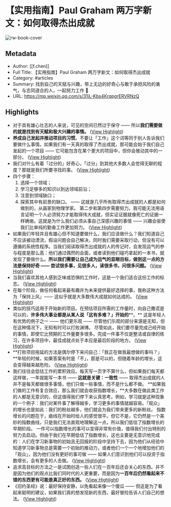 # 【实用指南】Paul Graham 两万字新文：如何取得杰出成就

![rw-book-cover](https://readwise-assets.s3.amazonaws.com/media/uploaded_book_covers/profile_101759/0)

## Metadata
- Author: [[f.chen]]
- Full Title: 【实用指南】Paul Graham 两万字新文：如何取得杰出成就
- Category: #articles
- Summary: 找到自己的天赋与兴趣，带上无边的好奇心与敢于承担风险的勇气，与志同道合的人，一起努力工作 💪
- URL: https://mp.weixin.qq.com/s/31iL-Kbs4KrqpgrERVRNzQ

## Highlights
- 对于具有雄心壮志的人来说，可见的空间已然过于保守 —— 所以**我们需要做的就是找到有天赋和极大兴趣的事情。** ([View Highlight](https://read.readwise.io/read/01h8bns9yd7gknmy05n4wccs3b))
- **养成自己发起并推动项目的习惯**。不要让「工作」这个词等同于别人告诉我们要做什么事情。如果我们有一天真的取得了杰出成就，那可能会始于我们自己发起的一个项目 —— 它可能包含在某个更大的项目中，但你会推动其中的一部分。 ([View Highlight](https://read.readwise.io/read/01h8bnr2h0cs3wj3h9y16amcye))
- 我们对什么有着「过分的」好奇心，「过分」到其他大多数人会觉得无聊的程度？那就是我们所要寻找的事。 ([View Highlight](https://read.readwise.io/read/01h8bnsw6t38ar3e8vzmap16xb))
- 四个步骤：
  1. 选择一个领域；
  2. 学习足够多的知识以到达领域前沿；
  3. 注意到领域缺口；
  4. 探索其中有前景的缺口。
  —— 这就是几乎所有取得杰出成就的人都是如何做到的，从画家到物理学家。
  第二步和第四步需要努力。我可能无法用语言证明一个人必须努力才能取得伟大成就，但实证证据就像死亡的证据一样确凿。这就是为什么我们必须从事自己深感兴趣的事情 —— 兴趣会驱使我们比单纯的勤奋工作更加努力。 ([View Highlight](https://read.readwise.io/read/01h8bnwht2jry9t0avytqq78fh))
- 如果我们年轻并且有雄心但不知道要做什么，我们应该做什么？我们知道自己不应该被动漂流，假设问题会自己解决，同时我们需要采取行动，但没有可以遵循的系统性程序。当我们阅读取得杰出成就的人的传记时，会发现运气的参与程度是那么高：他们通过偶然的会面，或者读到他们碰巧拿起的一本书，就发现了要做什么。**所以我们需要让自己成为运气的显眼目标，做到这一点的方法是保持好奇 —— 尝试很多事，见很多人，读很多书，问很多问题。** ([View Highlight](https://read.readwise.io/read/01h8bp47jn5eeqjk3q6ajqyce3))
- 当我们喜欢其他人感到乏味或恐惧的工作时，这是一个我们适合这份工作的标志。 ([View Highlight](https://read.readwise.io/read/01h8bp7110afsv3phjjp4379y1))
- 在每个阶段，做任何看起来最有趣并为未来提供最好选择的事，我称这种方法为「保持上风」—— 这似乎就是大多数伟大成就如何达成的。 ([View Highlight](https://read.readwise.io/read/01h8brgjsvzrdknqpr7ncrwxk4))
- 类似的技巧适用于开始新的项目。在预估项目所需的工作量时，向自己撒谎是可以的，**许多伟大事业都是从某人说「这有多难？」开始的****。**
  这是年轻人有优势的例子之一 —— 他们更乐观 —— 尽管他们乐观的部分来源是无知，但在这种情况下，无知有时可以打败渊博。
  尽管如此，我们要尽量完成己经开始的事情，即使它比预期的工作量要多很多。完成一件事不仅是整洁或自律的练习，在许多项目中，最佳成就点处于本应是最后阶段的地方。 ([View Highlight](https://read.readwise.io/read/01h8brj888nqj97hda6xtckx2j))
- **打败项目拖延的方法是偶尔停下来问自己：「我正在做我最想做的事吗？」**年轻的时候，如果答案有时是「不」，那是可以的，但随着年龄的增长，这会变得越来越危险。 ([View Highlight](https://read.readwise.io/read/01h8brp07pbb0gb8fkbss1ke1w))
- 我们往往会低估工作的累积效应。每天写一页字不算什么，但如果我们每天都这样做，一年就能写一本书 —— **这就是关键：一致性** —— 取得杰出成就的人并不是每天都做很多事情，他们只做一些事情，而不是什么都不做。
  **如果我们做的工作有复合效应，那么我们就会收获指数增长，**大多数在做此类工作的人都是无意识的，但这值得我们停下来认真思考。例如，学习就是这种现象的一个例子：我们对某件事了解得越多，学习更多的事情就越容易。「观众」的增长也是如此：我们的粉丝越多，他们就会为我们带来更多的新粉丝。
  指数增长的问题在于，曲线在开始时给人的感觉很平。但它不是，它仍然是一个美妙的指数曲线，只是我们无法直观地理解这一点，所以我们低估了指数增长的早期阶段。
  一件可以指数增长的事可以变得非常有价值，值得我们付出特别的努力去启动。但由于我们在早期低估了指数增长，这也主要是无意识地完成的：人们在学习新事物的初始且无回报的阶段中坚持下去，因为他们从经验中知道学习新事物总是需要一个初始的推动力，或者他们一个一个地增加他们的「观众」，因为他们没有更好的事可做 —— 如果人们意识到他们可以投资于指数增长，会有更多的人去做。 ([View Highlight](https://read.readwise.io/read/01h8brvaz336e8qc65btdeygwv))
- 追求高目标的方法之一是试图创造一些人们在一百年后还会关心的东西。并不是因为他们的观点比我们同时代的人更重要，而是因为**一百年后仍然看起来不错的东西更有可能是真正好的东西。** ([View Highlight](https://read.readwise.io/read/01h8bryfs13x7jy56c5k52f2bg))
- 《旧约圣经》说：最好保持安静，以免看起来像一个傻瓜 —— 但这是为了看起来聪明的建议，如果我们真的想发现新的东西，最好冒险告诉人们自己的想法。 ([View Highlight](https://read.readwise.io/read/01h8c8f6y492grgjy4rvh8hzwj))

